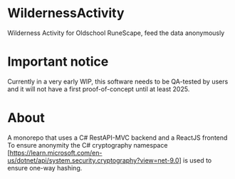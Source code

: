 # WildernessActivity
Wilderness Activity for Oldschool RuneScape, feed the data anonymously

# Important notice
Currently in a very early WIP, this software needs to be QA-tested by users and it will not have a first proof-of-concept until at least 2025.

# About
A monorepo that uses a C# RestAPI-MVC backend and a ReactJS frontend
To ensure anonymity the C# cryptography namespace [https://learn.microsoft.com/en-us/dotnet/api/system.security.cryptography?view=net-9.0] is used to ensure one-way hashing.
